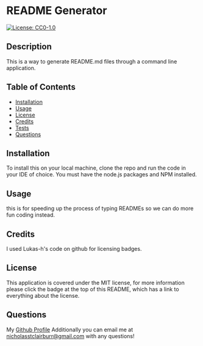 # README Generator
  [![License: CC0-1.0](https://img.shields.io/badge/License-CC0_1.0-lightgrey.svg)](http://creativecommons.org/publicdomain/zero/1.0/)
  ## Description
  This is a way to generate README.md files through a command line application.
  ## Table of Contents
  - [Installation](#installation)
  - [Usage](#usage)
  - [License](#license)
  - [Credits](#credits)
  - [Tests](#tests)
  - [Questions](#questions)

  ## Installation
  To install this on your local machine, clone the repo and run the code in your IDE of choice. You must have the node.js packages and NPM installed.
  ## Usage 
  this is for speeding up the process of typing READMEs so we can do more fun coding instead.
  ## Credits
  I used Lukas-h's code on github for licensing badges. 
  ## License
  This application is covered under the MIT license, for more information please click the badge at the top of this README, which has a link to everything about the license.
  ## Questions
  My [Github Profile](https://github.com/itsmenickfromschool)
  Additionally you can email me at <nicholasstclairburr@gmail.com> with any questions!
